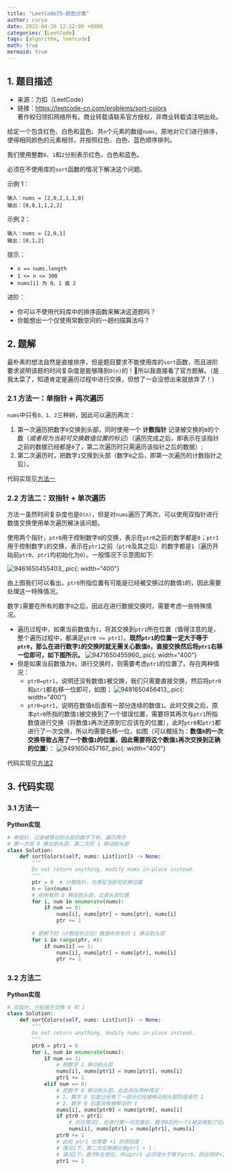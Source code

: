 ```yaml
---
title: "LeetCode75-颜色分类"
author: curya
date: 2022-04-20 12:22:00 +0800
categories: [LeetCode]
tags: [algorithm, leetcode]
math: true
mermaid: true
---
```


## 1. 题目描述
+ 来源：力扣（LeetCode）
+ 链接：https://leetcode-cn.com/problems/sort-colors \
著作权归领扣网络所有。商业转载请联系官方授权，非商业转载请注明出处。

给定一个包含红色、白色和蓝色、共`n`个元素的数组`nums`，原地对它们进行排序，使得相同颜色的元素相邻，并按照红色、白色、蓝色顺序排列。

我们使用整数`0`、`1`和`2`分别表示红色、白色和蓝色。

必须在不使用库的`sort`函数的情况下解决这个问题。

示例 1：
```
输入：nums = [2,0,2,1,1,0]
输出：[0,0,1,1,2,2]
```

示例 2：
```
输入：nums = [2,0,1]
输出：[0,1,2]
```

提示：
+ `n == nums.length`
+ `1 <= n <= 300`
+ `nums[i] 为 0、1 或 2`

进阶：
+ 你可以不使用代码库中的排序函数来解决这道题吗？
+ 你能想出一个仅使用常数空间的一趟扫描算法吗？

## 2. 题解
最朴素的想法自然是直接排序，但是题目要求不能使用库的`sort`函数，而且进阶要求说明该题的时间复杂度是能够降到`O(n)`的！🤔所以我直接看了官方题解。（是我太菜了，知道肯定是遍历过程中进行交换，但想了一会没想出来就放弃了！）

### 2.1 方法一：单指针 + 两次遍历
`nums`中只有`0、1、2`三种树，因此可以遍历两次：
1. 第一次遍历把数字`0`交换到头部，同时使用一个 __计数指针__ 记录被交换的`0`的个数（_或者视为当前可交换数值位置的标记_）（遍历完成之后，即表示在该指针之前的数据已经都是`0`了，第二次遍历时只需遍历该指针之后的数据）;
2. 第二次遍历时，把数字`1`交换到头部（数字`0`之后，即第一次遍历的计数指针之后）。

代码实现见[方法一](#3-1方法一)

### 2.2 方法二：双指针 + 单次遍历
方法一虽然时间复杂度也是`O(n)`，但是对`nums`遍历了两次，可以使用双指针进行数值交换使用单次遍历解决该问题。

使用两个指针，`ptr0`用于控制数字`0`的交换，表示在`ptr0`之前的数字都是`0`；`ptr1`用于控制数字`1`的交换，表示在`ptr1`之前（`ptr0`及其之后）的数字都是`1`（遍历开始前`ptr0`、`ptr1`均初始化为`0`）。一般情况下示意图如下:

![9461650455403_.pic](https://s2.loli.net/2022/04/20/TaofiKusPNIMSg6.png){: width="400"}

由上图我们可以看出，`ptr0`所指位置有可能是已经被交换过的数值`1`的，因此需要处理这一特殊情况。

数字`1`需要在所有的数字`0`之后，因此在进行数据交换时，需要考虑一些特殊情况。
+ 遍历过程中，如果当前数值为`1`，将其交换到`ptr1`所在位置（值得注意的是，整个遍历过程中，都满足`ptr0 <= ptr1`）。__既然`ptr1`的位置一定大于等于`ptr0`，那么在进行数字`1`的交换时就无需关心数值`0`，直接交换然后将`ptr1`右移一位即可，如下图所示。__
![9471650455960_.pic](https://s2.loli.net/2022/04/20/KTRYECyxtn8qlbf.png){: width="400"}
+ 但是如果当前数值为`0`，进行交换时，则需要考虑`ptr1`的位置了。存在两种情况：
    + `ptr0=ptr1`，说明还没有数值`1`被交换，我们只需要直接交换，然后将`ptr0`和`ptr1`都右移一位即可，如图；
    ![9481650456413_.pic](https://s2.loli.net/2022/04/20/a2Xjinzsr8NQ7hL.png){: width="400"}
    + `ptr0<ptr1`，说明在数值`0`后面有一部分连续的数值`1`。此时交换之后，原本`ptr0`所指的数值`1`被交换到了一个错误位置，需要将其再次与`ptr1`所指数值进行交换（将数值`1`再次还原到它应该在的位置），此时`ptr0`和`ptr1`都进行了一次交换，所以均需要右移一位，如图（可以概括为：__数值`0`的一次交换导致占用了一个数值`1`的位置，因此需要将这个数值`1`再次交换到正确的位置__）：
    ![9491650457167_.pic](https://s2.loli.net/2022/04/20/6YRwNQJ29pn4zZ5.png){: width="400"}

代码实现见[方法2](#3-2方法二)

## 3. 代码实现

### 3.1 方法一
__Python实现__
```python
# 单指针，记录被移动到头部的数字下标，遍历两次
# 第一次将 0 移动到头部，第二次将 1 移动到头部
class Solution:
    def sortColors(self, nums: List[int]) -> None:
        """
        Do not return anything, modify nums in-place instead.
        """
        ptr = 0  # 计数指针，也表征当前可交换位置
        n = len(nums)
        # 把所有的 0 移动到头部，记录头部位置
        for i, num in enumerate(nums):
            if num == 0:
                nums[i], nums[ptr] = nums[ptr], nums[i]
                ptr += 1
            
        # 把剩下的（计数指针之后）数据中所有的 1 移动到头部
        for i in range(ptr, n):
            if nums[i] == 1:
                nums[i], nums[ptr] = nums[ptr], nums[i]
                ptr += 1
```

### 3.2 方法二
__Python实现__
```python
# 双指针，分别用于交换 0 和 1
class Solution:
    def sortColors(self, nums: List[int]) -> None:
        """
        Do not return anything, modify nums in-place instead.
        """
        ptr0 = ptr1 = 0
        for i, num in enumerate(nums):
            if num == 1:
                # 把数字 1 移动到头部
                nums[i], nums[ptr1] = nums[ptr1], nums[i]
                ptr1 += 1
            elif num == 0:
                # 把数字 0 移动到头部，此处存在两种情况：
                # 1、数字 0 后面已经有了一部分已经被移动到头部的连续的 1
                # 2、数字 0 后面没有被移动的 1
                nums[i], nums[ptr0] = nums[ptr0], nums[i]
                if ptr0 < ptr1:
                    # 对应情况1，在进行第一次交换后，数字0后的一个1被交换到了位置i，因此需要再次交换，将其放置于连续的1后面
                    nums[i], nums[ptr1] = nums[ptr1], nums[i]
                ptr0 += 1
                # 此处 ptr1 也需要 +1 的原因是：
                # 情况1下，第二次交换理应使ptr1 + 1；
                # 情况2下，数字0在首位，所以ptr1 必须得大于等于ptr0，因此同步+1
                ptr1 += 1
```